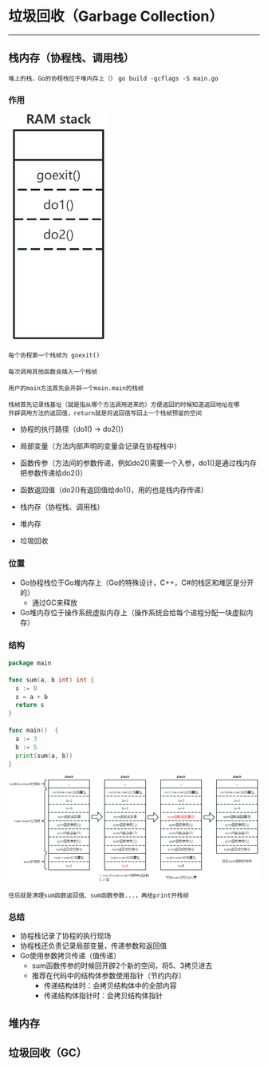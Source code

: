 # 垃圾回收（Garbage Collection）

---

## 栈内存（协程栈、调用栈）

``堆上的栈，Go的协程栈位于堆内存上（）``
``go build -gcflags -S main.go``

### 作用

<img title="" src="images/1_1_1.png" alt="stack" width="200">

```
每个协程第一个栈帧为 goexit()

每次调用其他函数会插入一个栈帧

用户的main方法首先会开辟一个main.main的栈帧

栈帧首先记录栈基址（就是指从哪个方法调用进来的）方便返回的时候知道返回地址在哪
开辟调用方法的返回值，return就是将返回值写回上一个栈帧预留的空间
```

- 协程的执行路径（do1() → do2()）
- 局部变量（方法内部声明的变量会记录在协程栈中）
- 函数传参（方法间的参数传递，例如do2()需要一个入参，do1()是通过栈内存把参数传递给do2()）
- 函数返回值（do2()有返回值给do1()，用的也是栈内存传递）

- 栈内存（协程栈、调用栈）
- 堆内存
- 垃圾回收



### 位置

- Go协程栈位于Go堆内存上（Go的特殊设计，C++，C#的栈区和堆区是分开的）
  - 通过GC来释放
- Go堆内存位于操作系统虚拟内存上（操作系统会给每个进程分配一块虚拟内存）


### 结构

```go
package main

func sum(a, b int) int {
  s := 0
  s = a + b
  return s
}

func main()  {
  a := 3
  b := 5
  print(sum(a, b))
}
```

![stack demo](./images/1_1_2.png)

``往后就是清理sum函数返回值、sum函数参数...，再给print开栈帧``

### 总结

- 协程栈记录了协程的执行现场
- 协程栈还负责记录局部变量，传递参数和返回值
- Go使用参数拷贝传递（值传递）
  - sum函数传参的时候回开辟2个新的空间，将5、3拷贝进去
  - 推荐在代码中的结构体参数使用指针（节约内存）
    - 传递结构体时：会拷贝结构体中的全部内容
    - 传递结构体指针时：会拷贝结构体指针



## 堆内存

## 垃圾回收（GC）

